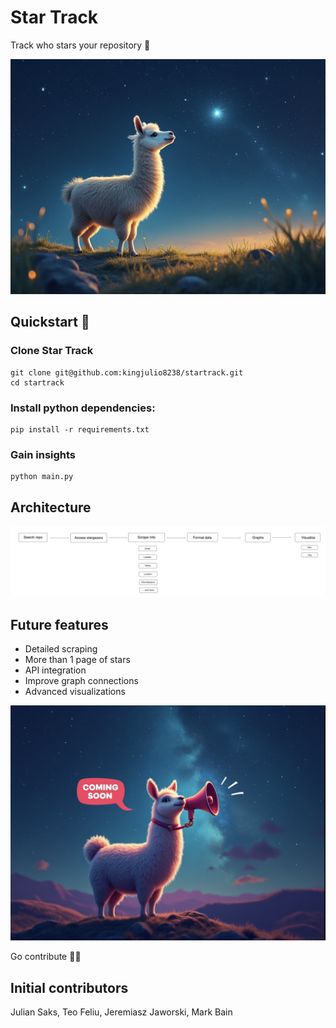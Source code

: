 # Star Track
Track who stars your repository 👀

<p align="center">
  <img alt="llama_track" src="https://github.com/kingjulio8238/startrack/blob/main/llama-track.png?raw=true">
</p>

## Quickstart 🏁

### Clone Star Track 

```
git clone git@github.com:kingjulio8238/startrack.git
cd startrack
```

### Install python dependencies: 
```
pip install -r requirements.txt
```
### Gain insights 
```
python main.py
```
## Architecture 
<p align="center">
  <img alt="star_track_architecture" src="https://github.com/kingjulio8238/startrack/blob/main/new-architecture.png?raw=true">
</p>

## Future features  
- Detailed scraping
- More than 1 page of stars 
- API integration 
- Improve graph connections 
- Advanced visualizations

<p align="center">
  <img alt="coming_soon" src="https://github.com/kingjulio8238/startrack/blob/main/coming-soon.png?raw=true">
</p>


Go contribute 🫡🚢

## Initial contributors 
Julian Saks, Teo Feliu, Jeremiasz Jaworski, Mark Bain
